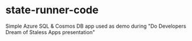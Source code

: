 # state-runner-code
Simple Azure SQL &amp; Cosmos DB app used as demo during "Do Developers Dream of Staless Apps presentation"
